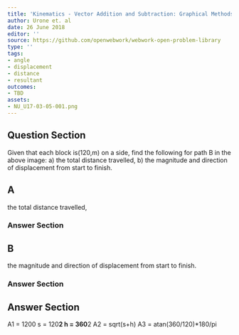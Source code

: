 ```yaml
---
title: 'Kinematics - Vector Addition and Subtraction: Graphical Methods'
author: Urone et. al
date: 26 June 2018
editor: ''
source: https://github.com/openwebwork/webwork-open-problem-library
type: ''
tags:
- angle
- displacement
- distance
- resultant
outcomes:
- TBD
assets:
- NU_U17-03-05-001.png
---
```


## Question Section 

Given that each block is(120,m) on a side, find the following for path B in the above image:
a) the total distance travelled,
b) the magnitude and direction of displacement from start to finish.
## A
the total distance travelled,
### Answer Section
## B
the magnitude and direction of displacement from start to finish.
### Answer Section


## Answer Section

A1 = 1200
s = 120**2
h = 360**2
A2 = sqrt(s+h)
A3 = atan(360/120)*180/pi